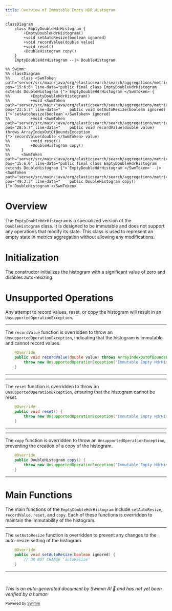 ```yaml
---
title: Overview of Immutable Empty HDR Histogram
---
```

```mermaid
classDiagram
    class EmptyDoubleHdrHistogram {
        +EmptyDoubleHdrHistogram()
        +void setAutoResize(boolean ignored)
        +void recordValue(double value)
        +void reset()
        +DoubleHistogram copy()
    }
    EmptyDoubleHdrHistogram --|> DoubleHistogram

%% Swimm:
%% classDiagram
%%     class <SwmToken path="server/src/main/java/org/elasticsearch/search/aggregations/metrics/EmptyDoubleHdrHistogram.java" pos="15:6:6" line-data="public final class EmptyDoubleHdrHistogram extends DoubleHistogram {">`EmptyDoubleHdrHistogram`</SwmToken> {
%%         +EmptyDoubleHdrHistogram()
%%         +void <SwmToken path="server/src/main/java/org/elasticsearch/search/aggregations/metrics/EmptyDoubleHdrHistogram.java" pos="23:5:7" line-data="    public void setAutoResize(boolean ignored) {">`setAutoResize(boolean`</SwmToken> ignored)
%%         +void <SwmToken path="server/src/main/java/org/elasticsearch/search/aggregations/metrics/EmptyDoubleHdrHistogram.java" pos="28:5:7" line-data="    public void recordValue(double value) throws ArrayIndexOutOfBoundsException {">`recordValue(double`</SwmToken> value)
%%         +void reset()
%%         +DoubleHistogram copy()
%%     }
%%     <SwmToken path="server/src/main/java/org/elasticsearch/search/aggregations/metrics/EmptyDoubleHdrHistogram.java" pos="15:6:6" line-data="public final class EmptyDoubleHdrHistogram extends DoubleHistogram {">`EmptyDoubleHdrHistogram`</SwmToken> --|> <SwmToken path="server/src/main/java/org/elasticsearch/search/aggregations/metrics/EmptyDoubleHdrHistogram.java" pos="49:3:3" line-data="    public DoubleHistogram copy() {">`DoubleHistogram`</SwmToken>
```

# Overview

The <SwmToken path="server/src/main/java/org/elasticsearch/search/aggregations/metrics/EmptyDoubleHdrHistogram.java" pos="15:6:6" line-data="public final class EmptyDoubleHdrHistogram extends DoubleHistogram {">`EmptyDoubleHdrHistogram`</SwmToken> is a specialized version of the <SwmToken path="server/src/main/java/org/elasticsearch/search/aggregations/metrics/EmptyDoubleHdrHistogram.java" pos="49:3:3" line-data="    public DoubleHistogram copy() {">`DoubleHistogram`</SwmToken> class. It is designed to be immutable and does not support any operations that modify its state. This class is used to represent an empty state in metrics aggregation without allowing any modifications.

# Initialization

The constructor initializes the histogram with a significant value of zero and disables auto-resizing.

# Unsupported Operations

Any attempt to record values, reset, or copy the histogram will result in an <SwmToken path="server/src/main/java/org/elasticsearch/search/aggregations/metrics/EmptyDoubleHdrHistogram.java" pos="29:5:5" line-data="        throw new UnsupportedOperationException(&quot;Immutable Empty HdrHistogram&quot;);">`UnsupportedOperationException`</SwmToken>.

<SwmSnippet path="/server/src/main/java/org/elasticsearch/search/aggregations/metrics/EmptyDoubleHdrHistogram.java" line="27">

---

The <SwmToken path="server/src/main/java/org/elasticsearch/search/aggregations/metrics/EmptyDoubleHdrHistogram.java" pos="28:5:5" line-data="    public void recordValue(double value) throws ArrayIndexOutOfBoundsException {">`recordValue`</SwmToken> function is overridden to throw an <SwmToken path="server/src/main/java/org/elasticsearch/search/aggregations/metrics/EmptyDoubleHdrHistogram.java" pos="29:5:5" line-data="        throw new UnsupportedOperationException(&quot;Immutable Empty HdrHistogram&quot;);">`UnsupportedOperationException`</SwmToken>, indicating that the histogram is immutable and cannot record values.

```java
    @Override
    public void recordValue(double value) throws ArrayIndexOutOfBoundsException {
        throw new UnsupportedOperationException("Immutable Empty HdrHistogram");
    }
```

---

</SwmSnippet>

<SwmSnippet path="/server/src/main/java/org/elasticsearch/search/aggregations/metrics/EmptyDoubleHdrHistogram.java" line="43">

---

The <SwmToken path="server/src/main/java/org/elasticsearch/search/aggregations/metrics/EmptyDoubleHdrHistogram.java" pos="44:5:5" line-data="    public void reset() {">`reset`</SwmToken> function is overridden to throw an <SwmToken path="server/src/main/java/org/elasticsearch/search/aggregations/metrics/EmptyDoubleHdrHistogram.java" pos="45:5:5" line-data="        throw new UnsupportedOperationException(&quot;Immutable Empty HdrHistogram&quot;);">`UnsupportedOperationException`</SwmToken>, ensuring that the histogram cannot be reset.

```java
    @Override
    public void reset() {
        throw new UnsupportedOperationException("Immutable Empty HdrHistogram");
    }
```

---

</SwmSnippet>

<SwmSnippet path="/server/src/main/java/org/elasticsearch/search/aggregations/metrics/EmptyDoubleHdrHistogram.java" line="48">

---

The <SwmToken path="server/src/main/java/org/elasticsearch/search/aggregations/metrics/EmptyDoubleHdrHistogram.java" pos="49:5:5" line-data="    public DoubleHistogram copy() {">`copy`</SwmToken> function is overridden to throw an <SwmToken path="server/src/main/java/org/elasticsearch/search/aggregations/metrics/EmptyDoubleHdrHistogram.java" pos="50:5:5" line-data="        throw new UnsupportedOperationException(&quot;Immutable Empty HdrHistogram&quot;);">`UnsupportedOperationException`</SwmToken>, preventing the creation of a copy of the histogram.

```java
    @Override
    public DoubleHistogram copy() {
        throw new UnsupportedOperationException("Immutable Empty HdrHistogram");
    }
```

---

</SwmSnippet>

# Main Functions

The main functions of the <SwmToken path="server/src/main/java/org/elasticsearch/search/aggregations/metrics/EmptyDoubleHdrHistogram.java" pos="15:6:6" line-data="public final class EmptyDoubleHdrHistogram extends DoubleHistogram {">`EmptyDoubleHdrHistogram`</SwmToken> include <SwmToken path="server/src/main/java/org/elasticsearch/search/aggregations/metrics/EmptyDoubleHdrHistogram.java" pos="23:5:5" line-data="    public void setAutoResize(boolean ignored) {">`setAutoResize`</SwmToken>, <SwmToken path="server/src/main/java/org/elasticsearch/search/aggregations/metrics/EmptyDoubleHdrHistogram.java" pos="28:5:5" line-data="    public void recordValue(double value) throws ArrayIndexOutOfBoundsException {">`recordValue`</SwmToken>, <SwmToken path="server/src/main/java/org/elasticsearch/search/aggregations/metrics/EmptyDoubleHdrHistogram.java" pos="44:5:5" line-data="    public void reset() {">`reset`</SwmToken>, and <SwmToken path="server/src/main/java/org/elasticsearch/search/aggregations/metrics/EmptyDoubleHdrHistogram.java" pos="49:5:5" line-data="    public DoubleHistogram copy() {">`copy`</SwmToken>. Each of these functions is overridden to maintain the immutability of the histogram.

<SwmSnippet path="/server/src/main/java/org/elasticsearch/search/aggregations/metrics/EmptyDoubleHdrHistogram.java" line="22">

---

The <SwmToken path="server/src/main/java/org/elasticsearch/search/aggregations/metrics/EmptyDoubleHdrHistogram.java" pos="23:5:5" line-data="    public void setAutoResize(boolean ignored) {">`setAutoResize`</SwmToken> function is overridden to prevent any changes to the auto-resize setting of the histogram.

```java
    @Override
    public void setAutoResize(boolean ignored) {
        // DO NOT CHANGE 'autoResize'
    }
```

---

</SwmSnippet>

&nbsp;

*This is an auto-generated document by Swimm AI 🌊 and has not yet been verified by a human*

<SwmMeta version="3.0.0" repo-id="Z2l0aHViJTNBJTNBZWxhc3RpY3NlYXJjaCUzQSUzQVN3aW1tLURlbW8=" repo-name="elasticsearch" doc-type="overview"><sup>Powered by [Swimm](/)</sup></SwmMeta>
